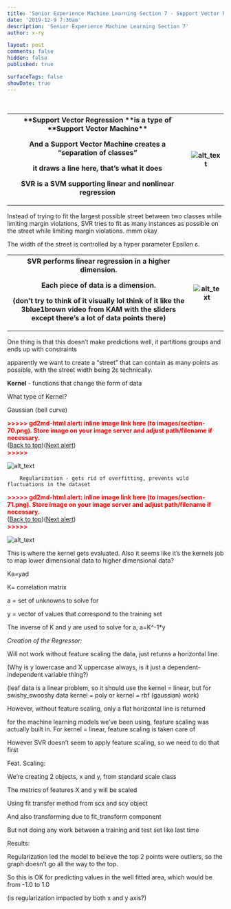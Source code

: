```yaml
---
title: 'Senior Experience Machine Learning Section 7 - Support Vector Regression'
date: '2019-12-9 7:30am'
description: 'Senior Experience Machine Learning Section 7'
author: x-ry	

layout: post
comments: false
hidden: false
published: true 

surfaceTags: false
showDate: true
---
```

<table>
	<tr>
		<th>
**Support Vector Regression **is a type of **Support Vector Machine**

And a **Support Vector Machine** creates a “separation of classes”

it draws a line here, that’s what it does

SVR is a SVM supporting linear and nonlinear regression
 		</th>
 		<th> <img src="https://x-ry.github.io/assets/images/posts/ml/7linear.png" width="" alt="alt_text" title="image_tooltip">
 		</th>	
	</tr>
</table>

Instead of trying to fit the largest possible street between two classes while limiting margin violations, SVR tries to fit as many instances as possible on the street while limiting margin violations. mmm okay 

The width of the street is controlled by a hyper parameter Epsilon ε.


<table>
  <tr>
    <th> SVR performs linear regression in a higher dimension.

Each piece of data is a dimension. 

(don't try to think of it visually lol think of it like the 3blue1brown video from KAM with the sliders except there’s a lot of data points there) </th>
    <th> <img src="https://x-ry.github.io/assets/images/posts/ml/73b1b.png" width="" alt="alt_text" title="image_tooltip"> </th>
  </tr>
</table>

One thing is that this doesn’t make predictions well, it partitions groups and ends up with constraints

apparently we want to create a “street” that can contain as many points as possible, with the street width being 2ε technically.

**Kernel** - functions that change the form of data

What type of Kernel?

Gaussian (bell curve)	



<p id="gdcalert1" ><span style="color: red; font-weight: bold">>>>>>  gd2md-html alert: inline image link here (to images/section-70.png). Store image on your image server and adjust path/filename if necessary. </span><br>(<a href="#">Back to top</a>)(<a href="#gdcalert2">Next alert</a>)<br><span style="color: red; font-weight: bold">>>>>> </span></p>


![alt_text](images/section-70.png "image_tooltip")
	

        Regularization - gets rid of overfitting, prevents wild fluctuations in the dataset	



<p id="gdcalert2" ><span style="color: red; font-weight: bold">>>>>>  gd2md-html alert: inline image link here (to images/section-71.png). Store image on your image server and adjust path/filename if necessary. </span><br>(<a href="#">Back to top</a>)(<a href="#gdcalert3">Next alert</a>)<br><span style="color: red; font-weight: bold">>>>>> </span></p>


![alt_text](images/section-71.png "image_tooltip")


This is where the kernel gets evaluated. Also it seems like it’s the kernels job to map lower dimensional data to higher dimensional data?

Ka=yad

K= correlation matrix

a = set of unknowns to solve for

y = vector of values that correspond to the training set

The inverse of K and y are used to solve for a, a=K^-1*y

_Creation of the Regressor:_

Will not work without feature scaling the data, just returns a horizontal line. 

(Why is y lowercase and X uppercase always, is it just a dependent-independent variable thing?)

(leaf data is a linear problem, so it should use the kernel = linear, but for swishy_swooshy data kernel = poly or kernel = rbf (gaussian) work)

However, without feature scaling, only a flat horizontal line is returned

for the machine learning models we’ve been using, feature scaling was actually built in. For kernel = linear, feature scaling is taken care of

However SVR doesn’t seem to apply feature scaling, so we need to do that first

Feat. Scaling:

We’re creating 2 objects, x and y, from standard scale class

The metrics of features X and y will be scaled

Using fit transfer method from scx and scy object 

And also transforming due to fit_transform component

But not doing any work between a training and test set like last time

Results:

Regularization led the model to believe the top 2 points were outliers, so the graph doesn’t go all the way to the top. 

So this is OK for predicting values in the well fitted area, which would be from -1.0 to 1.0

(is regularization impacted by both x and y axis?)